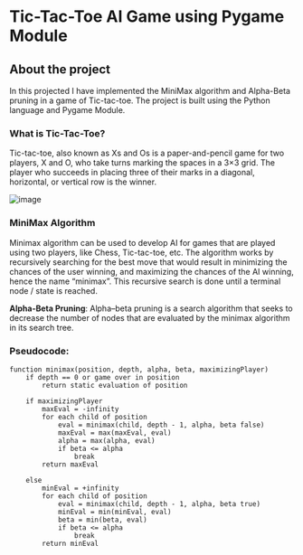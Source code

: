 # Tic-Tac-Toe AI Game using Pygame Module

## About the project
In this projected I have implemented the MiniMax algorithm and Alpha-Beta pruning in a game of Tic-tac-toe. The project is built using the Python language and Pygame Module.

### What is Tic-Tac-Toe?
Tic-tac-toe, also known as Xs and Os is a paper-and-pencil game for two players, X and O, who take turns marking the spaces in a 3×3 grid. The player who succeeds in placing three of their marks in a diagonal, horizontal, or vertical row is the winner.

![image](https://miro.medium.com/max/395/1*mIjIjWIUc45MQjLDVkOC-w.png)

### MiniMax Algorithm
Minimax algorithm can be used to develop AI for games that are played using two players, like Chess, Tic-tac-toe, etc. 
The algorithm works by recursively searching for the best move that would result in minimizing the chances of the user winning, and maximizing the chances of the AI winning, hence the name “minimax”. This recursive search is done until a terminal node / state is reached.

**Alpha-Beta Pruning**:
Alpha–beta pruning is a search algorithm that seeks to decrease the number of nodes that are evaluated by the minimax algorithm in its search tree.

### Pseudocode:
```
function minimax(position, depth, alpha, beta, maximizingPlayer)
	if depth == 0 or game over in position
		return static evaluation of position
 
	if maximizingPlayer
		maxEval = -infinity
		for each child of position
			eval = minimax(child, depth - 1, alpha, beta false)
			maxEval = max(maxEval, eval)
			alpha = max(alpha, eval)
			if beta <= alpha
				break
		return maxEval
 
	else
		minEval = +infinity
		for each child of position
			eval = minimax(child, depth - 1, alpha, beta true)
			minEval = min(minEval, eval)
			beta = min(beta, eval)
			if beta <= alpha
				break
		return minEval
```
